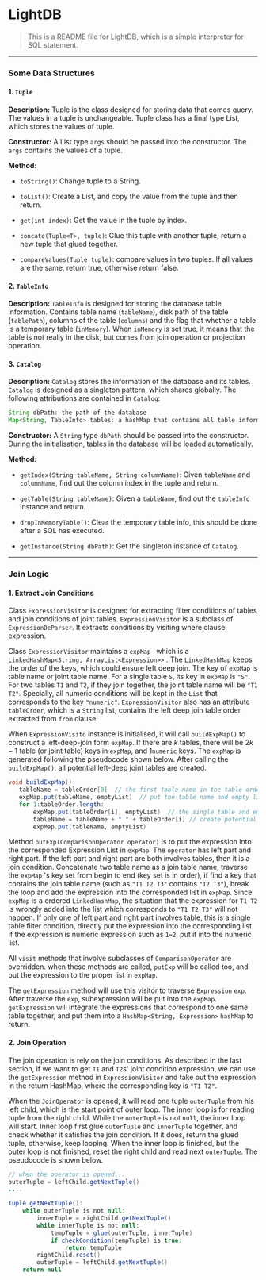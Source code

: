 # LightDB

>  This is a README file for LightDB, which is a simple interpreter for SQL statement.

********

### Some Data Structures

#### 1. `Tuple`

**Description:** Tuple is the class designed for storing data that comes query. The values in a tuple is unchangeable. Tuple class has a final type List, which stores the values of tuple.

**Constructor:** A List type `args` should be passed into the constructor. The `args` contains the values of a tuple.

**Method:**

- `toString()`: Change tuple to a String.

- `toList()`: Create a List, and copy the value from the tuple and then return.
- `get(int index)`: Get the value in the tuple by index.
- `concate(Tuple<T>, tuple)`: Glue this tuple with another tuple, return a new tuple that glued together.
- `compareValues(Tuple tuple)`: compare values in two tuples. If all values are the same, return true, otherwise return false.

#### 2. `TableInfo`

**Description:** `TableInfo` is designed for  storing the database table information. Contains table name (`tableName`), disk path of the table (`tablePath`), columns of the table (`columns`) and the flag that whether a table is a temporary table (`inMemory`). When `inMemory` is set true, it means that the table is not really in the disk, but comes from join operation or projection operation.

#### 3. `Catalog`

**Description:** `Catalog` stores the information of the database and its tables. `Catalog` is designed as a singleton pattern, which shares globally. The following attributions are contained in `Catalog`: 

```java
String dbPath: the path of the database
Map<String, TableInfo> tables: a hashMap that contains all table information in the database.
```

**Constructor:** A `String` type `dbPath` should be passed into the constructor. During the initialisation, tables in the database will be loaded automatically.

**Method:**  

- `getIndex(String tableName, String columnName)`: Given `tableName` and `columnName`, find out the column index in the tuple and return.

- `getTable(String tableName)`: Given a `tableName`, find out the `tableInfo` instance and return.
- `dropInMemoryTable()`: Clear the temporary table info, this should be done after a SQL has executed. 

- `getInstance(String dbPath)`: Get the singleton instance of `Catalog`.

***

### Join Logic

#### 1. Extract Join Conditions

Class `ExpressionVisitor` is designed for extracting filter conditions of tables and join conditions of joint tables. `ExpressionVisitor` is a subclass of `ExpressionDeParser`. It extracts conditions by visiting where clause expression.

Class `ExpressionVisitor` maintains a `expMap ` which is a `LinkedHashMap<String, ArrayList<Expression>>` . The `LinkedHashMap` keeps the order of the keys, which could ensure left deep join. The key of `expMap` is table name or joint table name. For a single table `S`, its key in `expMap` is `"S"`. For two tables `T1` and `T2`, if they join together, the joint table name will be `"T1 T2"`. Specially, all numeric conditions will be kept in the `List`  that corresponds to the key `"numeric"`. `ExpressionVisitor` also has an attribute `tableOrder`, which is a `String` list, contains the left deep join table order extracted from `from` clause.

When `ExpressionVisito` instance is initialised, it will call `buildExpMap()` to construct a left-deep-join form  `expMap`. If there are $k$ tables, there will be $2k-1$ table (or joint table) keys in `expMap`, and 1`numeric` keys. The `expMap` is generated following the pseudocode shown below. After calling the `buildExpMap()`, all potential left-deep joint tables are created. 

```java
void buildExpMap():
   tableName = tableOrder[0]  // the first table name in the table order list
   expMap.put(tableName, emptyList)  // put the table name and empty list into the expMap
   for 1:tableOrder.length:
       expMap.put(tableOrder[i], emptyList)  // the single table and empty list
       tableName = tableName + " " + tableOrder[i] // create potential joint table
       expMap.put(tableName, emptyList)
```

Method `putExp(ComparisonOperator operator)` is to put the expression into the corresponded Expression List in `expMap`. The `operator` has left part and right part. If the left part and right part are both involves tables, then it is a join condition. Concatenate two table name as a join table name, traverse the `expMap` 's key set from begin to end (key set is in order), if find a key that contains the join table name (such as `"T1 T2 T3"` contains `"T2 T3"`), break the loop and add the expression into the corresponded list in `expMap`. Since `expMap` is a ordered `LinkedHashMap`, the situation that the expression for `T1 T2` is wrongly added into the list which corresponds to `"T1 T2 T3"` will not happen. If only one of left part and right part involves table, this is a single table filter condition, directly put the expression into the corresponding list. If the expression is numeric expression such as `1=2`, put it into the numeric list.

All `visit`  methods that involve subclasses of `ComparisonOperator` are overridden.  when these methods are called, `putExp` will be called too, and put the expression to the proper list in `expMap`.

The `getExpression` method will use this visitor to traverse `Expression` `exp`. After traverse the `exp`, subexpression will be put into the `expMap`. `getExpression` will integrate the expressions that correspond to one same table together, and put them into a `HashMap<String, Expression>` `hashMap` to return.

#### 2. Join Operation

The join operation is rely on the join conditions. As described in the last section, if we want to get `T1` and `T2`s' joint condition expression, we can use the `getExpression` method in `ExpressionVisitor` and take out the expression in the return HashMap, where the corresponding key is `"T1 T2"`. 

When the `JoinOperator` is opened, it will read one tuple `outerTuple` from his left child, which is the start point of outer loop. The inner loop is for reading tuple from the right child. While the `outerTuple` is not `null`, the inner loop will start. Inner loop first glue `outerTuple` and `innerTuple` together, and check whether it satisfies the join condition. If it does, return the glued tuple, otherwise, keep looping.  When the inner loop is finished, but the outer loop is not finished, reset the right child and read next `outerTuple`. The pseudocode is shown below.

```java
// when the operator is opened...
outerTuple = leftChild.getNextTuple()
....    

Tuple getNextTuple():
    while outerTuple is not null:
        innerTuple = rightChild.getNextTuple()
        while innerTuple is not null:
            tempTuple = glue(outerTuple, innerTuple)
            if checkCondition(tempTuple) is true:
                return tempTuple
        rightChild.reset()
        outerTuple = leftChild.getNextTuple()
    return null
```

